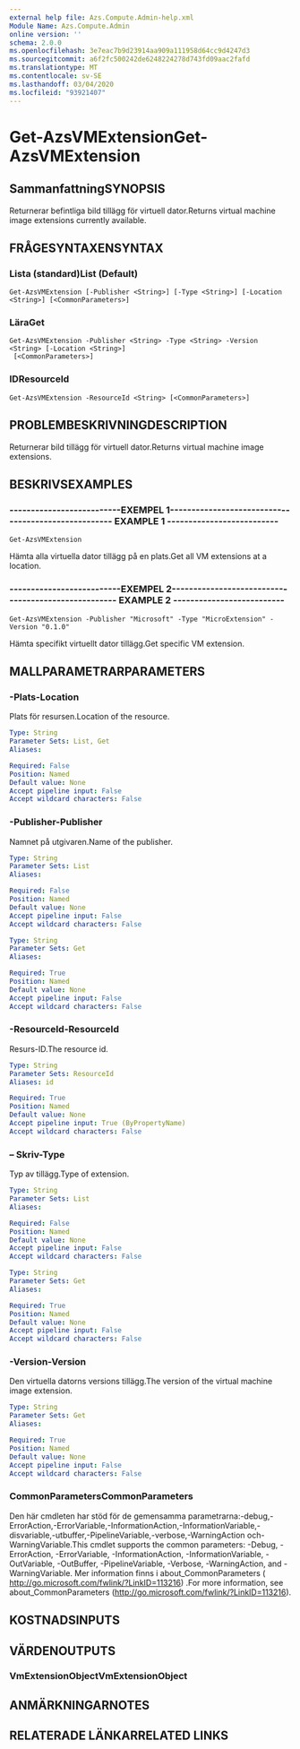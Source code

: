```yaml
---
external help file: Azs.Compute.Admin-help.xml
Module Name: Azs.Compute.Admin
online version: ''
schema: 2.0.0
ms.openlocfilehash: 3e7eac7b9d23914aa909a111958d64cc9d4247d3
ms.sourcegitcommit: a6f2fc500242de6248224278d743fd09aac2fafd
ms.translationtype: MT
ms.contentlocale: sv-SE
ms.lasthandoff: 03/04/2020
ms.locfileid: "93921407"
---
```

# <span data-ttu-id="af691-101">Get-AzsVMExtension</span><span class="sxs-lookup"><span data-stu-id="af691-101">Get-AzsVMExtension</span></span>

## <span data-ttu-id="af691-102">Sammanfattning</span><span class="sxs-lookup"><span data-stu-id="af691-102">SYNOPSIS</span></span>
<span data-ttu-id="af691-103">Returnerar befintliga bild tillägg för virtuell dator.</span><span class="sxs-lookup"><span data-stu-id="af691-103">Returns virtual machine image extensions currently available.</span></span>

## <span data-ttu-id="af691-104">FRÅGESYNTAXEN</span><span class="sxs-lookup"><span data-stu-id="af691-104">SYNTAX</span></span>

### <span data-ttu-id="af691-105">Lista (standard)</span><span class="sxs-lookup"><span data-stu-id="af691-105">List (Default)</span></span>
```
Get-AzsVMExtension [-Publisher <String>] [-Type <String>] [-Location <String>] [<CommonParameters>]
```

### <span data-ttu-id="af691-106">Lära</span><span class="sxs-lookup"><span data-stu-id="af691-106">Get</span></span>
```
Get-AzsVMExtension -Publisher <String> -Type <String> -Version <String> [-Location <String>]
 [<CommonParameters>]
```

### <span data-ttu-id="af691-107">ID</span><span class="sxs-lookup"><span data-stu-id="af691-107">ResourceId</span></span>
```
Get-AzsVMExtension -ResourceId <String> [<CommonParameters>]
```

## <span data-ttu-id="af691-108">PROBLEMBESKRIVNING</span><span class="sxs-lookup"><span data-stu-id="af691-108">DESCRIPTION</span></span>
<span data-ttu-id="af691-109">Returnerar bild tillägg för virtuell dator.</span><span class="sxs-lookup"><span data-stu-id="af691-109">Returns virtual machine image extensions.</span></span>

## <span data-ttu-id="af691-110">BESKRIVS</span><span class="sxs-lookup"><span data-stu-id="af691-110">EXAMPLES</span></span>

### <span data-ttu-id="af691-111">--------------------------EXEMPEL 1--------------------------</span><span class="sxs-lookup"><span data-stu-id="af691-111">-------------------------- EXAMPLE 1 --------------------------</span></span>
```
Get-AzsVMExtension
```

<span data-ttu-id="af691-112">Hämta alla virtuella dator tillägg på en plats.</span><span class="sxs-lookup"><span data-stu-id="af691-112">Get all VM extensions at a location.</span></span>

### <span data-ttu-id="af691-113">--------------------------EXEMPEL 2--------------------------</span><span class="sxs-lookup"><span data-stu-id="af691-113">-------------------------- EXAMPLE 2 --------------------------</span></span>
```
Get-AzsVMExtension -Publisher "Microsoft" -Type "MicroExtension" -Version "0.1.0"
```

<span data-ttu-id="af691-114">Hämta specifikt virtuellt dator tillägg.</span><span class="sxs-lookup"><span data-stu-id="af691-114">Get specific VM extension.</span></span>

## <span data-ttu-id="af691-115">MALLPARAMETRAR</span><span class="sxs-lookup"><span data-stu-id="af691-115">PARAMETERS</span></span>

### <span data-ttu-id="af691-116">-Plats</span><span class="sxs-lookup"><span data-stu-id="af691-116">-Location</span></span>
<span data-ttu-id="af691-117">Plats för resursen.</span><span class="sxs-lookup"><span data-stu-id="af691-117">Location of the resource.</span></span>

```yaml
Type: String
Parameter Sets: List, Get
Aliases: 

Required: False
Position: Named
Default value: None
Accept pipeline input: False
Accept wildcard characters: False
```

### <span data-ttu-id="af691-118">-Publisher</span><span class="sxs-lookup"><span data-stu-id="af691-118">-Publisher</span></span>
<span data-ttu-id="af691-119">Namnet på utgivaren.</span><span class="sxs-lookup"><span data-stu-id="af691-119">Name of the publisher.</span></span>

```yaml
Type: String
Parameter Sets: List
Aliases: 

Required: False
Position: Named
Default value: None
Accept pipeline input: False
Accept wildcard characters: False
```

```yaml
Type: String
Parameter Sets: Get
Aliases: 

Required: True
Position: Named
Default value: None
Accept pipeline input: False
Accept wildcard characters: False
```

### <span data-ttu-id="af691-120">-ResourceId</span><span class="sxs-lookup"><span data-stu-id="af691-120">-ResourceId</span></span>
<span data-ttu-id="af691-121">Resurs-ID.</span><span class="sxs-lookup"><span data-stu-id="af691-121">The resource id.</span></span>

```yaml
Type: String
Parameter Sets: ResourceId
Aliases: id

Required: True
Position: Named
Default value: None
Accept pipeline input: True (ByPropertyName)
Accept wildcard characters: False
```

### <span data-ttu-id="af691-122">– Skriv</span><span class="sxs-lookup"><span data-stu-id="af691-122">-Type</span></span>
<span data-ttu-id="af691-123">Typ av tillägg.</span><span class="sxs-lookup"><span data-stu-id="af691-123">Type of extension.</span></span>

```yaml
Type: String
Parameter Sets: List
Aliases: 

Required: False
Position: Named
Default value: None
Accept pipeline input: False
Accept wildcard characters: False
```

```yaml
Type: String
Parameter Sets: Get
Aliases: 

Required: True
Position: Named
Default value: None
Accept pipeline input: False
Accept wildcard characters: False
```

### <span data-ttu-id="af691-124">-Version</span><span class="sxs-lookup"><span data-stu-id="af691-124">-Version</span></span>
<span data-ttu-id="af691-125">Den virtuella datorns versions tillägg.</span><span class="sxs-lookup"><span data-stu-id="af691-125">The version of the virtual machine image extension.</span></span>

```yaml
Type: String
Parameter Sets: Get
Aliases: 

Required: True
Position: Named
Default value: None
Accept pipeline input: False
Accept wildcard characters: False
```

### <span data-ttu-id="af691-126">CommonParameters</span><span class="sxs-lookup"><span data-stu-id="af691-126">CommonParameters</span></span>
<span data-ttu-id="af691-127">Den här cmdleten har stöd för de gemensamma parametrarna:-debug,-ErrorAction,-ErrorVariable,-InformationAction,-InformationVariable,-disvariable,-utbuffer,-PipelineVariable,-verbose,-WarningAction och-WarningVariable.</span><span class="sxs-lookup"><span data-stu-id="af691-127">This cmdlet supports the common parameters: -Debug, -ErrorAction, -ErrorVariable, -InformationAction, -InformationVariable, -OutVariable, -OutBuffer, -PipelineVariable, -Verbose, -WarningAction, and -WarningVariable.</span></span> <span data-ttu-id="af691-128">Mer information finns i about_CommonParameters ( http://go.microsoft.com/fwlink/?LinkID=113216) .</span><span class="sxs-lookup"><span data-stu-id="af691-128">For more information, see about_CommonParameters (http://go.microsoft.com/fwlink/?LinkID=113216).</span></span>

## <span data-ttu-id="af691-129">KOSTNADS</span><span class="sxs-lookup"><span data-stu-id="af691-129">INPUTS</span></span>

## <span data-ttu-id="af691-130">VÄRDEN</span><span class="sxs-lookup"><span data-stu-id="af691-130">OUTPUTS</span></span>

### <span data-ttu-id="af691-131">VmExtensionObject</span><span class="sxs-lookup"><span data-stu-id="af691-131">VmExtensionObject</span></span>

## <span data-ttu-id="af691-132">ANMÄRKNINGAR</span><span class="sxs-lookup"><span data-stu-id="af691-132">NOTES</span></span>

## <span data-ttu-id="af691-133">RELATERADE LÄNKAR</span><span class="sxs-lookup"><span data-stu-id="af691-133">RELATED LINKS</span></span>

